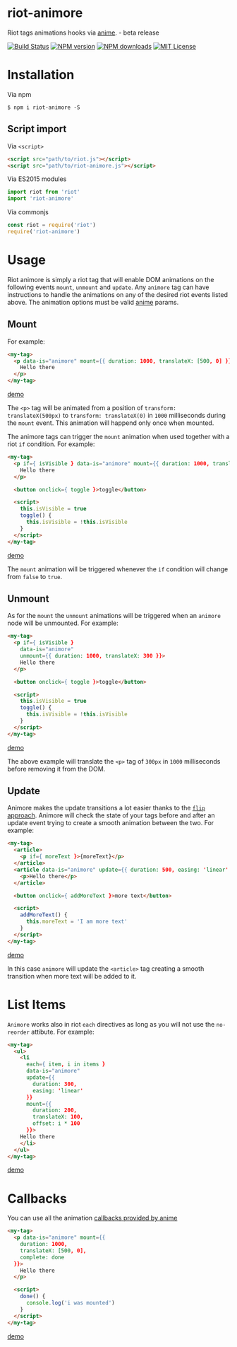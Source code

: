 # riot-animore
Riot tags animations hooks via [anime](https://github.com/juliangarnier/anime). - beta release

[![Build Status][travis-image]][travis-url]
[![NPM version][npm-version-image]][npm-url]
[![NPM downloads][npm-downloads-image]][npm-url]
[![MIT License][license-image]][license-url]

# Installation

Via npm
```shell
$ npm i riot-animore -S
```

## Script import

Via `<script>`

```html
<script src="path/to/riot.js"></script>
<script src="path/to/riot-animore.js"></script>
```

Via ES2015 modules

```js
import riot from 'riot'
import 'riot-animore'
```

Via commonjs

```js
const riot = require('riot')
require('riot-animore')
```

# Usage

Riot animore is simply a riot tag that will enable DOM animations on the following events `mount`, `unmount` and `update`.
Any `animore` tag can have instructions to handle the animations on any of the desired riot events listed above.
The animation options must be valid [anime](https://github.com/juliangarnier/anime) params.

## Mount

For example:

```html
<my-tag>
  <p data-is="animore" mount={{ duration: 1000, translateX: [500, 0] }}>
    Hello there
  </p>
</my-tag>
```

[demo](http://plnkr.co/edit/ueWBXRKI5GiXOeWa2dHI?p=preview)

The `<p>` tag will be animated from a position of `transform: translateX(500px)` to `transform: translateX(0)` in `1000` milliseconds during the `mount` event. This animation will happend only once when mounted.

The animore tags can trigger the `mount` animation when used together with a riot `if` condition. For example:

```html
<my-tag>
  <p if={ isVisible } data-is="animore" mount={{ duration: 1000, translateX: [500, 0] }}>
    Hello there
  </p>

  <button onclick={ toggle }>toggle</button>

  <script>
    this.isVisible = true
    toggle() {
      this.isVisible = !this.isVisible
    }
  </script>
</my-tag>
```

[demo](http://plnkr.co/edit/8gcoxVfB4M1Ri4VkXYOP?p=preview)

The `mount` animation will be triggered whenever the `if` condition will change from `false` to `true`.


## Unmount

As for the `mount` the `unmount` animations will be triggered when an `animore` node will be unmounted. For example:

```html
<my-tag>
  <p if={ isVisible }
    data-is="animore"
    unmount={{ duration: 1000, translateX: 300 }}>
    Hello there
  </p>

  <button onclick={ toggle }>toggle</button>

  <script>
    this.isVisible = true
    toggle() {
      this.isVisible = !this.isVisible
    }
  </script>
</my-tag>
```

[demo](http://plnkr.co/edit/IS7S2pghzNnAIlxKDGN6?p=preview)

The above example will translate the `<p>` tag of `300px` in `1000` milliseconds before removing it from the DOM.


## Update

Animore makes the update transitions a lot easier thanks to the [`flip` approach](https://aerotwist.com/blog/flip-your-animations/). Animore will check the state of your tags before and after an update event trying to create a smooth animation between the two. For example:

```html
<my-tag>
  <article>
    <p if={ moreText }>{moreText}</p>
  </article>
  <article data-is="animore" update={{ duration: 500, easing: 'linear' }}>
    <p>Hello there</p>
  </article>

  <button onclick={ addMoreText }>more text</button>

  <script>
    addMoreText() {
      this.moreText = 'I am more text'
    }
  </script>
</my-tag>
```

[demo](http://plnkr.co/edit/DQaQ5RdWIN8xosVhdBdc?p=preview)

In this case `animore` will update the `<article>` tag creating a smooth transition when more text will be added to it.


# List Items

`Animore` works also in riot `each` directives as long as you will not use the `no-reorder` attibute.
For example:

```html
<my-tag>
  <ul>
    <li
      each={ item, i in items }
      data-is="animore"
      update={{
        duration: 300,
        easing: 'linear'
      }}
      mount={{
        duration: 200,
        translateX: 100,
        offset: i * 100
      }}>
    Hello there
    </li>
  </ul>
</my-tag>
```

[demo](http://plnkr.co/edit/Wab3jbampHc7OKyLdQeR?p=preview)


# Callbacks

You can use all the animation [callbacks provided by anime](http://anime-js.com/documentation/#allCallbacks)

```html
<my-tag>
  <p data-is="animore" mount={{
    duration: 1000,
    translateX: [500, 0],
    complete: done
  }}>
    Hello there
  </p>

  <script>
    done() {
      console.log('i was mounted')
    }
  </script>
</my-tag>
```

[demo](http://plnkr.co/edit/FrHHmq34vzpB1LpUwLg3?p=preview)

[travis-image]:https://img.shields.io/travis/riot/animore.svg?style=flat-square
[travis-url]:https://travis-ci.org/riot/animore

[license-image]:http://img.shields.io/badge/license-MIT-000000.svg?style=flat-square
[license-url]:LICENSE.txt

[npm-version-image]:http://img.shields.io/npm/v/riot-animore.svg?style=flat-square
[npm-downloads-image]:http://img.shields.io/npm/dm/riot-animore.svg?style=flat-square
[npm-url]:https://npmjs.org/package/riot-animore
